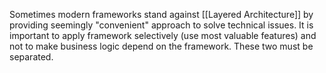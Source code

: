 Sometimes modern frameworks stand against [[Layered Architecture]] by providing seemingly "convenient" approach to solve technical issues. It is important to apply framework selectively (use most valuable features) and not to make business logic depend on the framework. These two must be separated.

